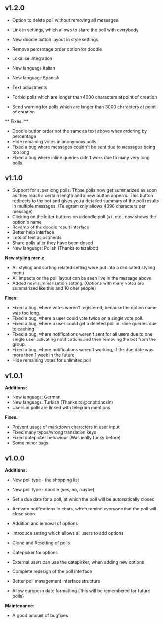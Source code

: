 ## v1.2.0
- Option to delete poll without removing all messages
- Link in settings, which allows to share the poll with everybody
- New doodle button layout in style settings
- Remove percentage order option for doodle

- Lokalise integration
- New language Italian
- New language Spanish
- Text adjustments
- Forbid polls which are longer than 4000 characters at point of creation
- Send warning for polls which are longer than 3000 characters at point of creation

** Fixes: **
- Doodle button order not the same as text above when ordering by percentage
- Hide remaining votes in anonymous polls
- Fixed a bug where messages couldn't be sent due to messages being too long
- Fixed a bug where inline queries didn't work due to many very long polls.


## v1.1.0
- Support for super long polls. Those polls now get summarized as soon as they reach a certain length and a new button appears.
    This button redirects to the bot and gives you a detailed summary of the poll results in multiple messages. (Telegram only allows 4096 characters per message)
- Clicking on the letter buttons on a doodle poll (`a)`, etc.) now shows the option's name
- Revamp of the doodle result interface
- Better help interface
- Lots of text adjustments
- Share polls after they have been closed
- New language: Polish (Thanks to tszalbot)

**New styling menu:**
- All styling and sorting related setting were put into a dedicated styling menu
- All impacts on the poll layout can be seen live in the message above
- Added new summarization setting. (Options with many votes are summarized like this and 10 oher people)

**Fixes:**
- Fixed a bug, where votes weren't registered, because the option name was too long.
- Fixed a bug, where a user could vote twice on a single vote poll.
- Fixed a bug, where a user could get a deleted poll in inline queries due to caching
- Fixed a bug, where notifications weren't sent for all users due to one single user activating notifications and then removing the bot from the group.
- Fixed a bug, where notifications weren't working, if the due date was more then 1 week in the future.
- Hide remaining votes for unlimited poll

## v1.0.1
**Additions:**
- New language: German
- New language: Turkish (Thanks to @cnpltdncsln)
- Users in polls are linked with telegram mentions

**Fixes:**
- Prevent usage of markdown characters in user input
- Fixed many typos/wrong translation keys
- Fixed datepicker behaviour (Was really fucky before)
- Some minor bugs

## v1.0.0

**Additions:**
- New poll type - the shopping list
- New poll type - doodle (yes, no, maybe)
- Set a due date for a poll, at which the poll will be automatically closed
- Activate notifications in chats, which remind everyone that the poll will close soon
- Addition and removal of options
- Introduce setting which allows all users to add options 
- Clone and Resetting of polls

- Datepicker for options
- External users can use the datepicker, when adding new options
- Complete redesign of the poll interface
- Better poll management interface structure
- Allow european date formatting (This will be remembered for future polls)


**Maintenance:**
- A good amount of bugfixes
